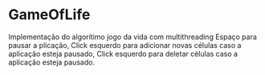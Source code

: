 # GameOfLife
 Implementação do algorítimo jogo da vida com multithreading
 Espaço para pausar a plicação,
 Click esquerdo para adicionar novas células caso a aplicação esteja pausado,
 Click esquerdo para deletar células caso a aplicação esteja pausado.
